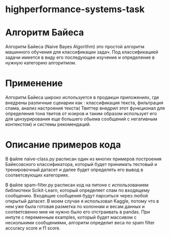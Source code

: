 # highperformance-systems-task

# Алгоритм Байеса
Алгоритм Байеса (Naive Bayes Algorithm) это простой алгоритм машинного обучения для классификации задач. Под классификацией задачи имеется в виду его последующее изучение и определение в нужную категорию алгоритмом. 

# Применение 

Алгоритм Байеса широко используется в продакшн приложениях, где внедрены различные сценарии как : классификация текста, фильтрация спама, анализ настроения текста( Твиттер внедрил этот функционал для определения тона твитов от юзеров и таким образом использует его для цензурирования еще большего обьема сообщений с негативным контекстом) и системы рекомендаций.

# Описание примеров кода
В файле naive-class.py расписан один из многих примеров построения Байесовского классификатора, который будет принимать тестовый и тренировочный датасет и далее будет определять его вывод в соответсвующих категориях.


В файле spam-filter.py расписан код на питоне с использованием библиотеки Scikit-Learn, который определяет спам по  входящему сообщению. Входящие сообщения будут парситься через любой открытый датасет. В моем случае я использовал Kaggle, потому что в нем уже была готовая разметка по колоннам и весам данных и соответсвенно мне не нужно было его отстраивать в pandas. При инпуте с переменным examples, который будет массивом с несколькими сообщениями, алгоритм определит веса по spam filter accuracy score и f1 score.


